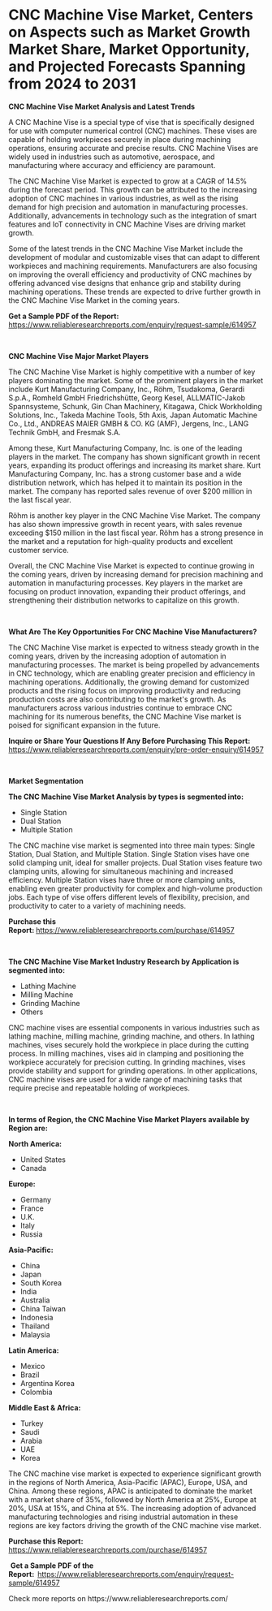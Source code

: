 <p><h1>CNC Machine Vise Market, Centers on Aspects such as Market Growth Market Share, Market Opportunity, and Projected Forecasts Spanning from 2024 to 2031</h1></p><p><strong>CNC Machine Vise Market Analysis and Latest Trends</strong></p>
<p><p>A CNC Machine Vise is a special type of vise that is specifically designed for use with computer numerical control (CNC) machines. These vises are capable of holding workpieces securely in place during machining operations, ensuring accurate and precise results. CNC Machine Vises are widely used in industries such as automotive, aerospace, and manufacturing where accuracy and efficiency are paramount.</p><p>The CNC Machine Vise Market is expected to grow at a CAGR of 14.5% during the forecast period. This growth can be attributed to the increasing adoption of CNC machines in various industries, as well as the rising demand for high precision and automation in manufacturing processes. Additionally, advancements in technology such as the integration of smart features and IoT connectivity in CNC Machine Vises are driving market growth.</p><p>Some of the latest trends in the CNC Machine Vise Market include the development of modular and customizable vises that can adapt to different workpieces and machining requirements. Manufacturers are also focusing on improving the overall efficiency and productivity of CNC machines by offering advanced vise designs that enhance grip and stability during machining operations. These trends are expected to drive further growth in the CNC Machine Vise Market in the coming years.</p></p>
<p><strong>Get a Sample PDF of the Report:&nbsp;</strong> <a href="https://www.reliableresearchreports.com/enquiry/request-sample/614957">https://www.reliableresearchreports.com/enquiry/request-sample/614957</a></p>
<p>&nbsp;</p>
<p><strong>CNC Machine Vise Major Market Players</strong></p>
<p><p>The CNC Machine Vise Market is highly competitive with a number of key players dominating the market. Some of the prominent players in the market include Kurt Manufacturing Company, Inc., Röhm, Tsudakoma, Gerardi S.p.A., Romheld GmbH Friedrichshütte, Georg Kesel, ALLMATIC-Jakob Spannsysteme, Schunk, Gin Chan Machinery, Kitagawa, Chick Workholding Solutions, Inc., Takeda Machine Tools, 5th Axis, Japan Automatic Machine Co., Ltd., ANDREAS MAIER GMBH & CO. KG (AMF), Jergens, Inc., LANG Technik GmbH, and Fresmak S.A.</p><p>Among these, Kurt Manufacturing Company, Inc. is one of the leading players in the market. The company has shown significant growth in recent years, expanding its product offerings and increasing its market share. Kurt Manufacturing Company, Inc. has a strong customer base and a wide distribution network, which has helped it to maintain its position in the market. The company has reported sales revenue of over $200 million in the last fiscal year.</p><p>Röhm is another key player in the CNC Machine Vise Market. The company has also shown impressive growth in recent years, with sales revenue exceeding $150 million in the last fiscal year. Röhm has a strong presence in the market and a reputation for high-quality products and excellent customer service.</p><p>Overall, the CNC Machine Vise Market is expected to continue growing in the coming years, driven by increasing demand for precision machining and automation in manufacturing processes. Key players in the market are focusing on product innovation, expanding their product offerings, and strengthening their distribution networks to capitalize on this growth.</p></p>
<p>&nbsp;</p>
<p><strong>What Are The Key Opportunities For CNC Machine Vise Manufacturers?</strong></p>
<p><p>The CNC Machine Vise market is expected to witness steady growth in the coming years, driven by the increasing adoption of automation in manufacturing processes. The market is being propelled by advancements in CNC technology, which are enabling greater precision and efficiency in machining operations. Additionally, the growing demand for customized products and the rising focus on improving productivity and reducing production costs are also contributing to the market's growth. As manufacturers across various industries continue to embrace CNC machining for its numerous benefits, the CNC Machine Vise market is poised for significant expansion in the future.</p></p>
<p><strong>Inquire or Share Your Questions If Any Before Purchasing This Report:</strong> <a href="https://www.reliableresearchreports.com/enquiry/pre-order-enquiry/614957">https://www.reliableresearchreports.com/enquiry/pre-order-enquiry/614957</a></p>
<p>&nbsp;</p>
<p><strong>Market Segmentation</strong></p>
<p><strong>The CNC Machine Vise Market Analysis by types is segmented into:</strong></p>
<p><ul><li>Single Station</li><li>Dual Station</li><li>Multiple Station</li></ul></p>
<p><p>The CNC machine vise market is segmented into three main types: Single Station, Dual Station, and Multiple Station. Single Station vises have one solid clamping unit, ideal for smaller projects. Dual Station vises feature two clamping units, allowing for simultaneous machining and increased efficiency. Multiple Station vises have three or more clamping units, enabling even greater productivity for complex and high-volume production jobs. Each type of vise offers different levels of flexibility, precision, and productivity to cater to a variety of machining needs.</p></p>
<p><strong>Purchase this Report:&nbsp;</strong><a href="https://www.reliableresearchreports.com/purchase/614957">https://www.reliableresearchreports.com/purchase/614957</a></p>
<p>&nbsp;</p>
<p><strong>The CNC Machine Vise Market Industry Research by Application is segmented into:</strong></p>
<p><ul><li>Lathing Machine</li><li>Milling Machine</li><li>Grinding Machine</li><li>Others</li></ul></p>
<p><p>CNC machine vises are essential components in various industries such as lathing machine, milling machine, grinding machine, and others. In lathing machines, vises securely hold the workpiece in place during the cutting process. In milling machines, vises aid in clamping and positioning the workpiece accurately for precision cutting. In grinding machines, vises provide stability and support for grinding operations. In other applications, CNC machine vises are used for a wide range of machining tasks that require precise and repeatable holding of workpieces.</p></p>
<p>&nbsp;</p>
<p><strong>In terms of Region, the CNC Machine Vise Market Players available by Region are:</strong></p>
<p>
    <p> <strong> North America: </strong>
        <ul>
            <li>United States</li>
            <li>Canada</li>
        </ul>
        </p> 
    <p> <strong> Europe: </strong>
        <ul>
            <li>Germany</li>
            <li>France</li>
            <li>U.K.</li>
            <li>Italy</li>
            <li>Russia</li>
        </ul>
        </p> 
    <p> <strong> Asia-Pacific: </strong>
        <ul>
            <li>China</li>
            <li>Japan</li>
            <li>South Korea</li>
            <li>India</li>
            <li>Australia</li>
            <li>China Taiwan</li>
            <li>Indonesia</li>
            <li>Thailand</li>
            <li>Malaysia</li>
        </ul>
        </p> 
    <p> <strong> Latin America: </strong>
        <ul>
            <li>Mexico</li>
            <li>Brazil</li>
            <li>Argentina Korea</li>
            <li>Colombia</li>
        </ul>
        </p> 
    <p> <strong> Middle East & Africa: </strong>
        <ul>
            <li>Turkey</li>
            <li>Saudi</li>
            <li>Arabia</li>
            <li>UAE</li>
            <li>Korea</li>
        </ul>
    </p>
    </p>
<p><p>The CNC machine vise market is expected to experience significant growth in the regions of North America, Asia-Pacific (APAC), Europe, USA, and China. Among these regions, APAC is anticipated to dominate the market with a market share of 35%, followed by North America at 25%, Europe at 20%, USA at 15%, and China at 5%. The increasing adoption of advanced manufacturing technologies and rising industrial automation in these regions are key factors driving the growth of the CNC machine vise market.</p></p>
<p><strong>Purchase this Report: </strong><a href="https://www.reliableresearchreports.com/purchase/614957">https://www.reliableresearchreports.com/purchase/614957</a></p>
<p>&nbsp;<strong>Get a Sample PDF of the Report:&nbsp;&nbsp;</strong><a href="https://www.reliableresearchreports.com/enquiry/request-sample/614957">https://www.reliableresearchreports.com/enquiry/request-sample/614957</a></p>
<p><strong></strong></p>
<p>Check more reports on https://www.reliableresearchreports.com/</p>